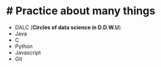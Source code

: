 # # Practice about many things
* DALC (**Circles of data science in D.D.W.U**) [<Dalc>](https://github.com/yoojinlee-hub/DALC_Scala)
* Java [<Practice Java>](https://github.com/yoojinlee-hub/Practice_JAVA)
* C [<Practice C>](https://github.com/yoojinlee-hub/-Practice_C)
* Python [<Practice Python>](https://github.com/yoojinlee-hub/Practice_python)
* Javascript [<Practice Javascript> ](https://github.com/yoojinlee-hub/Practice_Javascript)
* Git [<Math box>](https://github.com/yoojinlee-hub/Math_box)

